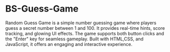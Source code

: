 # BS-Guess-Game
Random Guess Game is a simple number guessing game where players guess a secret number between 1 and 100. It provides real-time hints, score tracking, and glowing UI effects. The game supports both button clicks and the "Enter" key for seamless gameplay. Built with HTML,CSS, and JavaScript, it offers an engaging and interactive experience.
